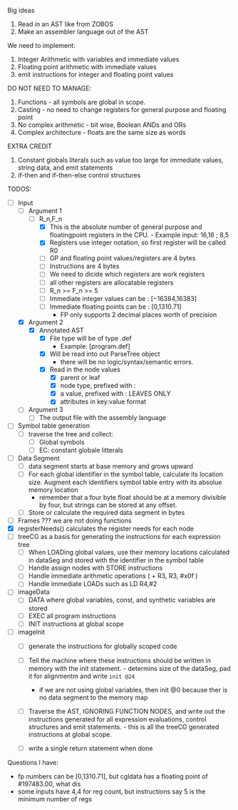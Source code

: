 Big ideas

1. Read in an AST like from ZOBOS
2. Make an assembler language out of the AST

We need to implement:

1. Integer Arithmetic with variables and immediate values
2. Floating point arithmetic with immediate values
3. emit instructions for integer and floating point values

DO NOT NEED TO MANAGE:

1. Functions - all symbols are global in scope. 
2. Casting - no need to change registers for general purpose and floating point
3. No complex arithmetic - bit wise, Boolean ANDs and ORs
4. Complex architecture - floats are the same size as words

EXTRA CREDIT

1. Constant globals literals such as value too large for immediate values,
   string data, and emit statements
2. if-then and if-then-else control structures


TODOS:

- [ ] Input
    - [ ] Argument 1
        - [ ] R_n,F_n
            - [X] This is the absolute number of general purpose and
              floatingpoint registers in the CPU. 
                  - Example input: 16,16 ; 8,5 
            - [X] Registers use integer notation, so first register will be
              called R0
            - [ ] GP and floating point values/registers are 4 bytes
            - [ ] Instructions are 4 bytes
            - [ ] We need to dicide which registers are work registers
            - [ ] all other registers are allocatable registers 
            - [ ] R_n >= F_n >= 5
            - [ ] Immediate integer values can be : [−16384,16383] 
            - [ ] Immediate floating points can be : [0,1310.71] 
                - FP only supports 2 decimal places worth of precision
    - [X] Argument 2
        - [X] Annotated AST
            - [X] File type will be of type .def
                - Example: [program.def]
            - [X] Will be read into out ParseTree object
                - there will be no logic/syntax/semantic errors.
            - [X] Read in the node values
                - [X] parent or leaf
                - [X] node type, prefixed with :
                - [X] a value, prefixed with : LEAVES ONLY 
                - [X] attributes in key:value format
    - [ ] Argument 3
        - [ ] The output file with the assembly language

- [ ] Symbol table generation
    - [ ] traverse the tree and collect:
        - [ ] Global symbols
        - [ ] EC: constant globale litterals
- [ ] Data Segment
    - [ ] data segment starts at base memory and grows upward
    - [ ] For each global identifier in the symbol table, calculate its location
      size. Augment each identifiers symbol table entry with its absolue memory
      location
      - remember that a four byte float should be at a memory divisible by four,
        but strings can be stored at any offset.
    - [ ] Store or calculate the required data segment in bytes
- [ ] Frames ??? we are not doing functions
- [X] registerNeeds() calculates the register needs for each node
- [ ] treeCG as a basis for generating the instructions for each expression tree
    - [ ] When LOADing global values, use their memory locations calculated in
      dataSeg and stored with the identifier in the symbol table
    - [ ] Handle assign nodes with STORE instructions
    - [ ] Handle immediate arithmetic operations ( + R3, R3, #x0f )
    - [ ] Handle immediate LOADs such as LD R4,#2
- [ ] imageData
    - [ ] DATA where global variables, const, and synthetic variables are stored
    - [ ] EXEC all program instructions
    - [ ] INIT instructions at global scope
- [ ] imageInit 
    - [ ] generate the instructions for globally scoped code
    - [ ] Tell the machine where these instructions should be written in memory
      with the init statement. 
          - determins size of the dataSeg, pad it for alignmentm and write `init
          @24`
        - if we are not using global variables, then init @0 because ther is no
          data segment to the memory map
    - [ ] Traverse the AST, IGNORING FUNCTION NODES, and write out the
      instructions generated for all expression evaluations, control structures
      and emit statements.
          - this is all the treeCG generated instructions at global scope.
    - [ ] write a single return statement when done


Questions I have:

- fp numbers can be [0,1310.71], but cgldata has a floating point of #197483.00, what dis
- some inputs have 4,4 for reg count, but instructions say 5 is the minimum number of regs